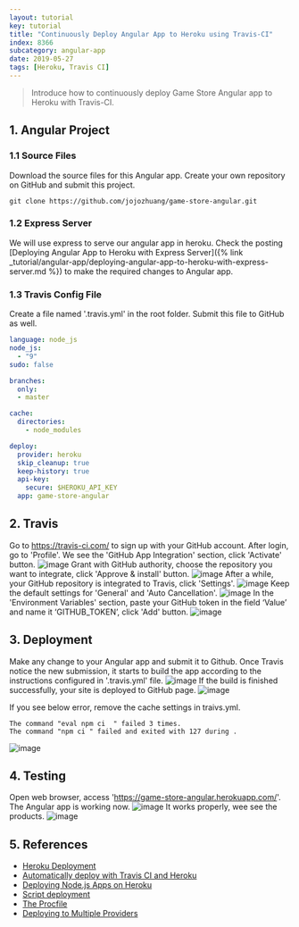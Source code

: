 ```yaml
---
layout: tutorial
key: tutorial
title: "Continuously Deploy Angular App to Heroku using Travis-CI"
index: 8366
subcategory: angular-app
date: 2019-05-27
tags: [Heroku, Travis CI]
---
```


> Introduce how to continuously deploy Game Store Angular app to Heroku with Travis-CI.

## 1. Angular Project
### 1.1 Source Files
Download the source files for this Angular app. Create your own repository on GitHub and submit this project.
```raw
git clone https://github.com/jojozhuang/game-store-angular.git
```
### 1.2 Express Server
We will use express to serve our angular app in heroku. Check the posting [Deploying Angular App to Heroku with Express Server]({% link _tutorial/angular-app/deploying-angular-app-to-heroku-with-express-server.md %}) to make the required changes to Angular app.
### 1.3 Travis Config File
Create a file named '.travis.yml' in the root folder. Submit this file to GitHub as well.
```yml
language: node_js
node_js:
  - "9"
sudo: false

branches:
  only:
  - master

cache:
  directories:
    - node_modules

deploy:
  provider: heroku
  skip_cleanup: true
  keep-history: true
  api-key:
    secure: $HEROKU_API_KEY
  app: game-store-angular
```

## 2. Travis
Go to https://travis-ci.com/ to sign up with your GitHub account. After login, go to 'Profile'. We see the 'GitHub App Integration' section, click 'Activate' button.
![image](/assets/images/frontend/8366/travis_integration.png)
Grant with GitHub authority, choose the repository you want to integrate, click 'Approve & install' button.
![image](/assets/images/frontend/8366/travis_select_repository.png)
After a while, your GitHub repository is integrated to Travis, click 'Settings'.
![image](/assets/images/frontend/8366/travis_integrated.png)
Keep the default settings for 'General' and 'Auto Cancellation'.
![image](/assets/images/frontend/8366/travis_settings.png)
In the 'Environment Variables' section, paste your GitHub token in the field ‘Value’ and name it ‘GITHUB_TOKEN’, click 'Add' button.
![image](/assets/images/frontend/8366/travis_environment_variable.png)

## 3. Deployment
Make any change to your Angular app and submit it to Github. Once Travis notice the new submission, it starts to build the app according to the instructions configured in '.travis.yml' file.
![image](/assets/images/frontend/8366/travis_build.png)
If the build is finished successfully, your site is deployed to GitHub page.
![image](/assets/images/frontend/8366/travis_deploy.png)  

If you see below error, remove the cache settings in traivs.yml.
```raw
The command "eval npm ci  " failed 3 times.
The command "npm ci " failed and exited with 127 during .
```
![image](/assets/images/frontend/8366/module_error.png)

## 4. Testing
Open web browser, access 'https://game-store-angular.herokuapp.com/'. The Angular app is working now.
![image](/assets/images/frontend/8366/gamestore_home.png)
It works properly, wee see the products.
![image](/assets/images/frontend/8366/gamestore_list.png)  

## 5. References
* [Heroku Deployment](https://docs.travis-ci.com/user/deployment/heroku/)
* [Automatically deploy with Travis CI and Heroku](https://medium.com/@felipeluizsoares/automatically-deploy-with-travis-ci-and-heroku-ddba1361647f)
* [Deploying Node.js Apps on Heroku](https://devcenter.heroku.com/articles/deploying-nodejs)
* [Script deployment](https://docs.travis-ci.com/user/deployment/script/)
* [The Procfile](https://devcenter.heroku.com/articles/procfile)
* [Deploying to Multiple Providers](https://docs.travis-ci.com/user/deployment#deploying-to-multiple-providers)
